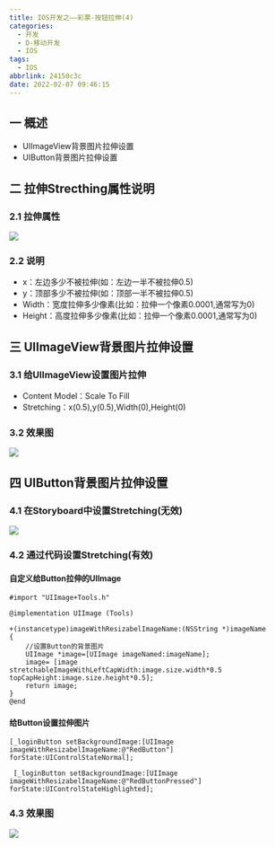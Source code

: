 ```yaml
---
title: IOS开发之——彩票-按钮拉伸(4)
categories:
  - 开发
  - D-移动开发
  - IOS
tags:
  - IOS
abbrlink: 24150c3c
date: 2022-02-07 09:46:15
---
```

## 一 概述

* UIImageView背景图片拉伸设置
* UIButton背景图片拉伸设置

<!--more-->

## 二 拉伸Strecthing属性说明

### 2.1 拉伸属性

![][1]

### 2.2 说明

* x：左边多少不被拉伸(如：左边一半不被拉伸0.5)
* y：顶部多少不被拉伸(如：顶部一半不被拉伸0.5)
* Width：宽度拉伸多少像素(比如：拉伸一个像素0.0001,通常写为0)
* Height：高度拉伸多少像素(比如：拉伸一个像素0.0001,通常写为0)

## 三 UIImageView背景图片拉伸设置

### 3.1 给UIImageView设置图片拉伸

* Content Model：Scale To Fill
* Stretching：x(0.5),y(0.5),Width(0),Height(0)

### 3.2 效果图
![][2]

## 四 UIButton背景图片拉伸设置

### 4.1 在Storyboard中设置Stretching(无效)
![][3]

### 4.2 通过代码设置Stretching(有效)

#### 自定义给Button拉伸的UIImage

```
#import "UIImage+Tools.h"

@implementation UIImage (Tools)

+(instancetype)imageWithResizabelImageName:(NSString *)imageName
{
    //设置Button的背景图片
    UIImage *image=[UIImage imageNamed:imageName];
    image= [image stretchableImageWithLeftCapWidth:image.size.width*0.5 topCapHeight:image.size.height*0.5];
    return image;
}
@end
```

#### 给Button设置拉伸图片

```
[_loginButton setBackgroundImage:[UIImage imageWithResizabelImageName:@"RedButton"] forState:UIControlStateNormal];

 [_loginButton setBackgroundImage:[UIImage imageWithResizabelImageName:@"RedButtonPressed"] forState:UIControlStateHighlighted];
```

### 4.3 效果图
![][4]




[1]:https://raw.githubusercontent.com/PGzxc/CDN/master/blog-ios/ios-caipiao-stretching-property.png
[2]:https://raw.githubusercontent.com/PGzxc/CDN/master/blog-ios/ios-caipiao-stretching-image-view.png
[3]:https://raw.githubusercontent.com/PGzxc/CDN/master/blog-ios/ios-caipiao-stretching-image-storyboard.png
[4]:https://raw.githubusercontent.com/PGzxc/CDN/master/blog-ios/ios-caipiao-stretching-image-code.png